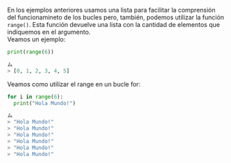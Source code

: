 En los ejemplos anteriores usamos una lista para facilitar la comprensión del funcionamineto de los bucles pero, también, podemos utilizar la función `range()`. Esta función devuelve una lista con la cantidad de elementos que indiquemos en el argumento.<br>
Veamos un ejemplo:<br>

``` python
print(range(6))

ム
> [0, 1, 2, 3, 4, 5]
```
Veamos como utilizar el range en un bucle for:<br>

``` python
for i in range(6):
  print("Hola Mundo!")

ム
> "Hola Mundo!"
> "Hola Mundo!"
> "Hola Mundo!"
> "Hola Mundo!"
> "Hola Mundo!"
> "Hola Mundo!"
```